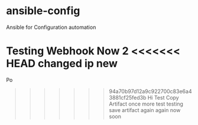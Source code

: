 # ansible-config
Ansible for Configuration automation

Testing Webhook
Now
2
<<<<<<< HEAD
changed ip
new
=======
Po
>>>>>>> 94a70b97d12a9c922700c83e6a43881cf25fed3b
Hi
Test Copy Artifact once more
test
testing save artifact
again again
now
soon
